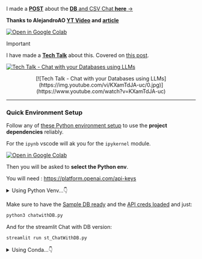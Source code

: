 I made a [**POST**](https://jalcocert.github.io/JAlcocerT/langchain-chat-with-database/) about the [**DB** and CSV Chat **here** →](https://jalcocert.github.io/JAlcocerT/how-to-chat-with-your-data/#chat-with-a-db-with-langchain)

**Thanks to AlejandroAO [YT Video](https://www.youtube.com/watch?v=9ccl1_Wu24Q) and  [article](https://alejandro-ao.com/chat-with-mysql-using-python-and-langchain/)**


[![Open in Google Colab](https://colab.research.google.com/assets/colab-badge.svg)](https://colab.research.google.com/github/JAlcocerT/Data-Chat/blob/main/LangChain/ChatWithDB/LangChain_MySQL_DB_Chat.ipynb)

> [!IMPORTANT]
> I have made a [**Tech Talk**](https://wearecommunity.io/events/winter-data-meetup2025/talks/84337) about this. Covered on [this post](https://jalcocert.github.io/JAlcocerT/langchain-chat-with-database/).

[![Tech Talk - Chat with your Databases using LLMs](https://img.youtube.com/vi/KXamTdJA-uc/0.jpg)](https://www.youtube.com/watch?v=KXamTdJA-uc)

<div align="center">
[![Tech Talk - Chat with your Databases using LLMs](https://img.youtube.com/vi/KXamTdJA-uc/0.jpg)](https://www.youtube.com/watch?v=KXamTdJA-uc)
</div>

---


### Quick Environment Setup

Follow any of [these Python environment setup](https://jalcocert.github.io/JAlcocerT/useful-python-stuff/#python-apps-reliability) to use the **project dependencies** reliably.

For the `ipynb` vscode will ak you for the `ipykernel` module.

[![Open in Google Colab](https://colab.research.google.com/assets/colab-badge.svg)](https://colab.research.google.com/github/JAlcocerT/Data-Chat/blob/main/LangChain/ChatWithDB/test_langchainChatDB.ipynb)

Then you will be asked to **select the Python env**.

You will need : https://platform.openai.com/api-keys

<details>
  <summary>Using Python Venv...👇</summary>
  &nbsp;



```sh
python3 -m venv datachat_venv #create the venv Linux
#python -m venv datachat_venv #create the venv W

#datachat_venv\Scripts\activate #activate venv (windows)
source datachat_venv/bin/activate #(linux)
```

Set **API credentials**:

```sh
#source .env
export OPENAI_API_KEY=YOUR_API_KEY
$env:OPENAI_API_KEY="YOUR_API_KEY"
set OPENAI_API_KEY=YOUR_API_KEY
```

Install the libraries one by one...

```sh
pip install langchain==0.1.7 mysql-connector-python 
```


Or with `requirements.txt`:

```sh
#sudo apt install python3.12-venv
python3 -m venv langchainChatDB_venv
#python -m venv langchainChatDB_venv

#Unix
source langchainChatDB_venv/bin/activate
#.\langchainChatDB_venv\Scripts\activate #Windows

source .env
#export OPENAI_API_KEY="your-api-key-here"
#set OPENAI_API_KEY=your-api-key-here
#$env:OPENAI_API_KEY="your-api-key-here"
echo $OPENAI_API_KEY

cd ./LangChain/ChatWithDB
pip install -r requirements.txt


python3 chatwithDB.py
streamlit run langchain_chat_db.py

# git add .
# git commit -m "better langchain chatdb"
# git push
```

</details>


Make sure to have the [Sample DB ready](https://jalcocert.github.io/JAlcocerT/how-to-chat-with-your-data/#database-setup) and the [API creds loaded](https://jalcocert.github.io/JAlcocerT/how-to-chat-with-your-data/#langchain-setup-to-chat-with-db) and just:


```sh
python3 chatwithDB.py
```

And for the streamlit Chat with DB version:

```sh
streamlit run st_ChatWithDB.py
```


<details>
  <summary>Using Conda...👇</summary>
  &nbsp;

* Get [MiniConda](http://conda.pydata.org/miniconda.html)

```sh
conda create --name myenv python=3.10
```

```sh
pip install langchain
```

```sh
#sudo apt install python3.12-venv
python3 -m venv langchainChatDB_venv
#python -m venv langchainChatDB_venv

#Unix
source langchainChatDB_venv/bin/activate
#.\langchainChatDB_venv\Scripts\activate #Windows

pip install -r requirements.txt


source .env
#export OPENAI_API_KEY="your-api-key-here"
#set OPENAI_API_KEY=your-api-key-here
#$env:OPENAI_API_KEY="your-api-key-here"
echo $OPENAI_API_KEY

streamlit run langchain_chat_db.py

# git add .
# git commit -m "better langchain chatdb"
# git push
```

</details>
